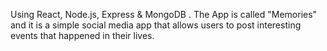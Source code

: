 

Using React, Node.js, Express & MongoDB .
The App is called "Memories" and it is a simple social media app that allows users to post interesting events that happened in their lives.

